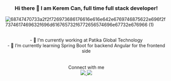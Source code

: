 ### <div align="center">Hi there 👋 I am Kerem Can, full time full stack developer!</div>

![68747470733a2f2f726973686176616e616e642e6769746875622e696f2f7374617469632f696d616765732f6772656574696e67732e676966 (1)](https://user-images.githubusercontent.com/26146907/193597966-b9fab9ac-5f43-4aa2-b43d-0bb3a9d10955.gif)
<br></br>

<div align="center">- 🔭 I’m currently working at Patika Global Technology</div>
<div  align="center">- 🌱 I’m currently learning Spring Boot for backend Angular for the frontend side</div>
<br></br>
<div  align="center">Connect with me</div> 
<div  align="center">
<a href="https://www.linkedin.com/in/kerem-can-%C3%B6zcan-678711140/?originalSubdomain=tr">
<img src="https://camo.githubusercontent.com/5e3d78e5310a41c0667e07077cf93596229de398b154b83885dc068874ed5365/68747470733a2f2f696d672e736869656c64732e696f2f62616467652f6c696e6b6564696e2d2532333145373742352e7376673f267374796c653d666f722d7468652d6261646765266c6f676f3d6c696e6b6564696e266c6f676f436f6c6f723d7768697465" >
</img>
</a>
<a href="https://www.instagram.com/keremcanozcan/">
<img src="https://camo.githubusercontent.com/eff3e7484b1754de8279027247ccec9c3deaeb76b4c4946c5d634a8579c2c1ce/68747470733a2f2f696d672e736869656c64732e696f2f62616467652f696e7374616772616d2d2532333030303030302e7376673f267374796c653d666f722d7468652d6261646765266c6f676f3d696e7374616772616d266c6f676f436f6c6f723d7768697465"></img>
</a>
</div>

<!--
**keremcanozcan35/keremcanozcan35** is a ✨ _special_ ✨ repository because its `README.md` (this file) appears on your GitHub profile.

Here are some ideas to get you started:

- 🔭 I’m currently working on ...
- 🌱 I’m currently learning ...
- 👯 I’m looking to collaborate on ...
- 🤔 I’m looking for help with ...
- 💬 Ask me about ...![68747470733a2f2f726973686176616e616e642e6769746875622e696f2f7374617469632f696d616765732f6772656574696e67732e676966 (1)](https://user-images.githubusercontent.com/26146907/193597478-6f4c1a3b-de60-47d2-b653-64ce4d7b7795.gif)

- 📫 How to reach me: ...
- 😄 Pronouns: ...
- ⚡ Fun fact: ...
-->
